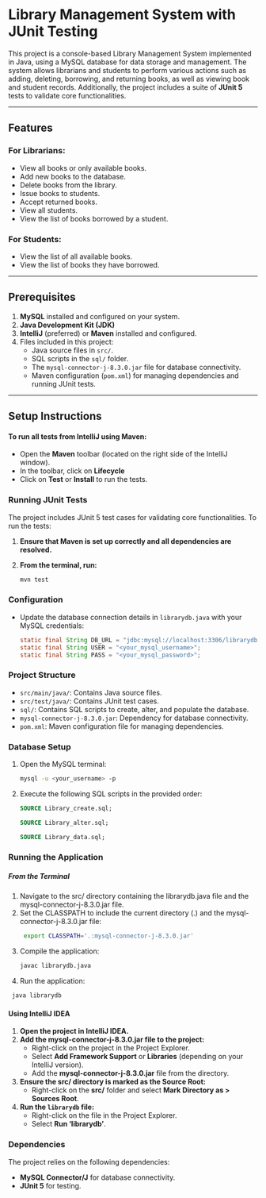 # Library Management System with JUnit Testing

This project is a console-based Library Management System implemented in Java, using a MySQL database for data storage and management. The system allows librarians and students to perform various actions such as adding, deleting, borrowing, and returning books, as well as viewing book and student records. Additionally, the project includes a suite of **JUnit 5** tests to validate core functionalities.

---

## Features

### For Librarians:
- View all books or only available books.
- Add new books to the database.
- Delete books from the library.
- Issue books to students.
- Accept returned books.
- View all students.
- View the list of books borrowed by a student.

### For Students:
- View the list of all available books.
- View the list of books they have borrowed.

---

## Prerequisites

1. **MySQL** installed and configured on your system.
2. **Java Development Kit (JDK)**
3. **IntelliJ** (preferred) or **Maven** installed and configured.
4. Files included in this project:
    - Java source files in `src/`.
    - SQL scripts in the `sql/` folder.
    - The `mysql-connector-j-8.3.0.jar` file for database connectivity.
    - Maven configuration (`pom.xml`) for managing dependencies and running JUnit tests.

---

## Setup Instructions

#### To run all tests from IntelliJ using Maven:

- Open the **Maven** toolbar (located on the right side of the IntelliJ window).
- In the toolbar, click on **Lifecycle**
- Click on **Test** or **Install** to run the tests.


### Running JUnit Tests

The project includes JUnit 5 test cases for validating core functionalities. To run the tests:

1. **Ensure that Maven is set up correctly and all dependencies are resolved.**
2. **From the terminal, run:**

   ```bash
   mvn test
   ```
   
### Configuration

- Update the database connection details in `librarydb.java` with your MySQL credentials:

   ```java
   static final String DB_URL = "jdbc:mysql://localhost:3306/librarydb";
   static final String USER = "<your_mysql_username>";
   static final String PASS = "<your_mysql_password>";
    ```

### Project Structure

- `src/main/java/`: Contains Java source files.
- `src/test/java/`: Contains JUnit test cases.
- `sql/`: Contains SQL scripts to create, alter, and populate the database.
- `mysql-connector-j-8.3.0.jar`: Dependency for database connectivity.
- `pom.xml`: Maven configuration file for managing dependencies.

### Database Setup

1. Open the MySQL terminal:
   ```bash
   mysql -u <your_username> -p
    ```
2. Execute the following SQL scripts in the provided order:
    ```sql
    SOURCE Library_create.sql;
    
    SOURCE Library_alter.sql;
    
    SOURCE Library_data.sql;
   ```

### Running the Application

##### From the Terminal

1.	Navigate to the src/ directory containing the librarydb.java file and the mysql-connector-j-8.3.0.jar file.
2.  Set the CLASSPATH to include the current directory (.) and the mysql-connector-j-8.3.0.jar file:
    ``` bash
     export CLASSPATH='.:mysql-connector-j-8.3.0.jar'
    ```
3. Compile the application:
    ``` bash
    javac librarydb.java
    ```
4.	Run the application:
   ``` bash   
    java librarydb
   ```

#### Using IntelliJ IDEA

1. **Open the project in IntelliJ IDEA.**
2. **Add the mysql-connector-j-8.3.0.jar file to the project:**
    - Right-click on the project in the Project Explorer.
    - Select **Add Framework Support** or **Libraries** (depending on your IntelliJ version).
    - Add the **mysql-connector-j-8.3.0.jar** file from the directory.
3. **Ensure the src/ directory is marked as the Source Root:**
    - Right-click on the **src/** folder and select **Mark Directory as > Sources Root**.
4. **Run the `librarydb` file:**
    - Right-click on the file in the Project Explorer.
    - Select **Run ‘librarydb’**.

### Dependencies

The project relies on the following dependencies:
- **MySQL Connector/J** for database connectivity.
- **JUnit 5** for testing.